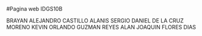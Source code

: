 #Pagina web IDGS10B

BRAYAN ALEJANDRO CASTILLO ALANIS
SERGIO DANIEL DE LA CRUZ MORENO
KEVIN ORLANDO GUZMAN REYES
ALAN JOAQUIN FLORES DIAS
